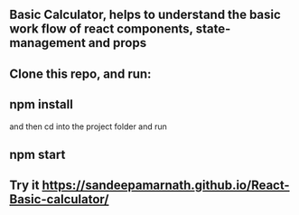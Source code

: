 
## Basic Calculator, helps to understand the basic work flow of react components, state-management and props

## Clone this repo, and run:

## npm install

and then cd into the project folder and run

## npm start


## Try it https://sandeepamarnath.github.io/React-Basic-calculator/
